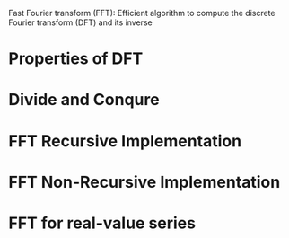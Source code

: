Fast Fourier transform (FFT): Efficient algorithm to compute the discrete Fourier transform (DFT) and its inverse

# Properties of DFT

# Divide and Conqure

# FFT Recursive Implementation

# FFT Non-Recursive Implementation

# FFT for real-value series

